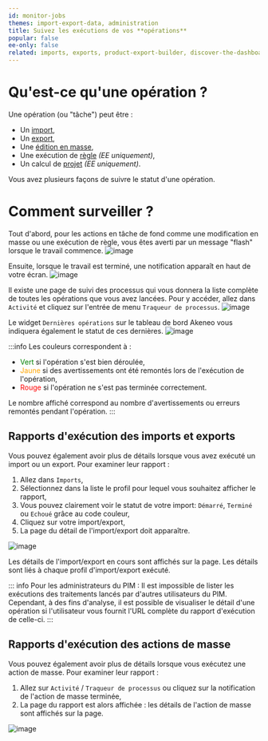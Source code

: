 ```yaml
---
id: monitor-jobs
themes: import-export-data, administration
title: Suivez les exécutions de vos **opérations**
popular: false
ee-only: false
related: imports, exports, product-export-builder, discover-the-dashboard, what-is-a-rule, what-is-a-project, product-mass-actions
---
```


# Qu'est-ce qu'une opération ?

Une opération (ou "tâche") peut être :
- Un [import](imports.html),
- Un [export](exports.html),
- Une [édition en masse](product-mass-actions.html),
- Une exécution de [règle](what-is-a-rule.html) _(EE uniquement)_,
- Un calcul de [projet](what-is-a-project.html)  _(EE uniquement)_.

Vous avez plusieurs façons de suivre le statut d'une opération.

# Comment surveiller ?
Tout d'abord, pour les actions en tâche de fond comme une modification en masse ou une exécution de règle, vous êtes averti par un message "flash" lorsque le travail commence.
![image](Settings_Calculation1_fr.png)

Ensuite, lorsque le travail est terminé, une notification apparaît en haut de votre écran.
![image](Settings_Calculation2_fr.png)

Il existe une page de suivi des processus qui vous donnera la liste complète de toutes les opérations que vous avez lancées. Pour y accéder, allez dans `Activité` et cliquez sur l'entrée de menu `Traqueur de processus`.
![image](Settings_Calculation3_fr.png)

Le widget `Dernières opérations` sur le tableau de bord Akeneo vous indiquera également le statut de ces dernières.
![image](Dashboard_Calculation4_fr.png)

:::info
Les couleurs correspondent à :
- <span style="color:green">Vert</span> si l'opération s'est bien déroulée,
- <span style="color:orange">Jaune</span> si des avertissements ont été remontés lors de l'exécution de l'opération,
- <span style="color:red">Rouge</span> si l'opération ne s'est pas terminée correctement.

Le nombre affiché correspond au nombre d'avertissements ou erreurs remontés pendant l'opération.
:::

## Rapports d'exécution des imports et exports

Vous pouvez également avoir plus de détails lorsque vous avez exécuté un import ou un export. Pour examiner leur rapport :
1. Allez dans `Imports`,
1. Sélectionnez dans la liste le profil pour lequel vous souhaitez afficher le rapport,
1. Vous pouvez clairement voir le statut de votre import: `Démarré`, `Terminé` ou `Echoué` grâce au code couleur,
1. Cliquez sur votre import/export,
1. La page du détail de l'import/export doit apparaître.

![image](Exports_Calculation5_fr.png)

Les détails de l'import/export en cours sont affichés sur la page. Les détails sont liés à chaque profil d'import/export exécuté.

::: info
Pour les administrateurs du PIM :
Il est impossible de lister les exécutions des traitements lancés par d'autres utilisateurs du PIM.
Cependant, à des fins d'analyse, il est possible de visualiser le détail d'une opération si l'utilisateur vous fournit l'URL complète du rapport d'exécution de celle-ci.
:::

## Rapports d'exécution des actions de masse

Vous pouvez également avoir plus de détails lorsque vous exécutez une action de masse. Pour examiner leur rapport :
1. Allez sur `Activité` / `Traqueur de processus` ou cliquez sur la notification de l'action de masse terminée,
1. La page du rapport est alors affichée : les détails de l'action de masse sont affichés sur la page.

![image](Dashboard_Calculation6_fr.png)
